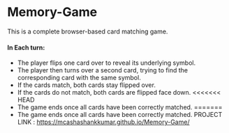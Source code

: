 # Memory-Game

This is a complete browser-based card matching game.

#### In Each turn:

* The player flips one card over to reveal its underlying symbol.
* The player then turns over a second card, trying to find the corresponding card with the same symbol.
* If the cards match, both cards stay flipped over.
* If the cards do not match, both cards are flipped face down.
<<<<<<< HEAD
* The game ends once all cards have been correctly matched.
=======
* The game ends once all cards have been correctly matched.
PROJECT LINK : https://mcashashankkumar.github.io/Memory-Game/
